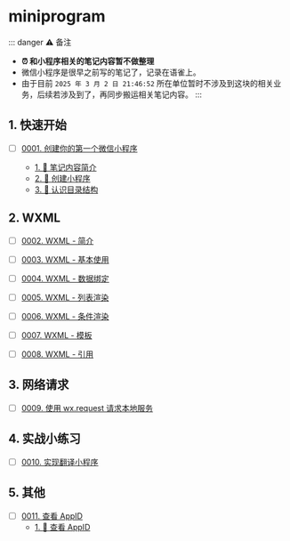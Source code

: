 
# miniprogram


::: danger ⚠️ 备注
- **⏰ 和小程序相关的笔记内容暂不做整理**
- 微信小程序是很早之前写的笔记了，记录在语雀上。
- 由于目前 `2025 年 3 月 2 日 21:46:52` 所在单位暂时不涉及到这块的相关业务，后续若涉及到了，再同步搬运相关笔记内容。
:::

## 1. 快速开始

- [ ] [0001. 创建你的第一个微信小程序](https://tdahuyou.github.io/TNotes.miniprogram/notes/0001.%20%E5%88%9B%E5%BB%BA%E4%BD%A0%E7%9A%84%E7%AC%AC%E4%B8%80%E4%B8%AA%E5%BE%AE%E4%BF%A1%E5%B0%8F%E7%A8%8B%E5%BA%8F/README) <!-- [locale](./notes/0001.%20%E5%88%9B%E5%BB%BA%E4%BD%A0%E7%9A%84%E7%AC%AC%E4%B8%80%E4%B8%AA%E5%BE%AE%E4%BF%A1%E5%B0%8F%E7%A8%8B%E5%BA%8F/README) -->  
  
  - [1. 📝 笔记内容简介](https://tdahuyou.github.io/TNotes.miniprogram/notes/0001.%20%E5%88%9B%E5%BB%BA%E4%BD%A0%E7%9A%84%E7%AC%AC%E4%B8%80%E4%B8%AA%E5%BE%AE%E4%BF%A1%E5%B0%8F%E7%A8%8B%E5%BA%8F/README#1--笔记内容简介)
  - [2. 📒 创建小程序](https://tdahuyou.github.io/TNotes.miniprogram/notes/0001.%20%E5%88%9B%E5%BB%BA%E4%BD%A0%E7%9A%84%E7%AC%AC%E4%B8%80%E4%B8%AA%E5%BE%AE%E4%BF%A1%E5%B0%8F%E7%A8%8B%E5%BA%8F/README#2--创建小程序)
  - [3. 📒 认识目录结构](https://tdahuyou.github.io/TNotes.miniprogram/notes/0001.%20%E5%88%9B%E5%BB%BA%E4%BD%A0%E7%9A%84%E7%AC%AC%E4%B8%80%E4%B8%AA%E5%BE%AE%E4%BF%A1%E5%B0%8F%E7%A8%8B%E5%BA%8F/README#3--认识目录结构)
  

## 2. WXML

- [ ] [0002. WXML - 简介](https://tdahuyou.github.io/TNotes.miniprogram/notes/0002.%20WXML%20-%20%E7%AE%80%E4%BB%8B/README) <!-- [locale](./notes/0002.%20WXML%20-%20%E7%AE%80%E4%BB%8B/README) -->  
  
  
  

- [ ] [0003. WXML - 基本使用](https://tdahuyou.github.io/TNotes.miniprogram/notes/0003.%20WXML%20-%20%E5%9F%BA%E6%9C%AC%E4%BD%BF%E7%94%A8/README) <!-- [locale](./notes/0003.%20WXML%20-%20%E5%9F%BA%E6%9C%AC%E4%BD%BF%E7%94%A8/README) -->  
  
  
  

- [ ] [0004. WXML - 数据绑定](https://tdahuyou.github.io/TNotes.miniprogram/notes/0004.%20WXML%20-%20%E6%95%B0%E6%8D%AE%E7%BB%91%E5%AE%9A/README) <!-- [locale](./notes/0004.%20WXML%20-%20%E6%95%B0%E6%8D%AE%E7%BB%91%E5%AE%9A/README) -->  
  
  
  

- [ ] [0005. WXML - 列表渲染](https://tdahuyou.github.io/TNotes.miniprogram/notes/0005.%20WXML%20-%20%E5%88%97%E8%A1%A8%E6%B8%B2%E6%9F%93/README) <!-- [locale](./notes/0005.%20WXML%20-%20%E5%88%97%E8%A1%A8%E6%B8%B2%E6%9F%93/README) -->  
  
  
  

- [ ] [0006. WXML - 条件渲染](https://tdahuyou.github.io/TNotes.miniprogram/notes/0006.%20WXML%20-%20%E6%9D%A1%E4%BB%B6%E6%B8%B2%E6%9F%93/README) <!-- [locale](./notes/0006.%20WXML%20-%20%E6%9D%A1%E4%BB%B6%E6%B8%B2%E6%9F%93/README) -->  
  
  
  

- [ ] [0007. WXML - 模板](https://tdahuyou.github.io/TNotes.miniprogram/notes/0007.%20WXML%20-%20%E6%A8%A1%E6%9D%BF/README) <!-- [locale](./notes/0007.%20WXML%20-%20%E6%A8%A1%E6%9D%BF/README) -->  
  
  
  

- [ ] [0008. WXML - 引用](https://tdahuyou.github.io/TNotes.miniprogram/notes/0008.%20WXML%20-%20%E5%BC%95%E7%94%A8/README) <!-- [locale](./notes/0008.%20WXML%20-%20%E5%BC%95%E7%94%A8/README) -->  
  
  
  

## 3. 网络请求

- [ ] [0009. 使用 wx.request 请求本地服务](https://tdahuyou.github.io/TNotes.miniprogram/notes/0009.%20%E4%BD%BF%E7%94%A8%20wx.request%20%E8%AF%B7%E6%B1%82%E6%9C%AC%E5%9C%B0%E6%9C%8D%E5%8A%A1/README) <!-- [locale](./notes/0009.%20%E4%BD%BF%E7%94%A8%20wx.request%20%E8%AF%B7%E6%B1%82%E6%9C%AC%E5%9C%B0%E6%9C%8D%E5%8A%A1/README) -->  
  
  
  

## 4. 实战小练习

- [ ] [0010. 实现翻译小程序](https://tdahuyou.github.io/TNotes.miniprogram/notes/0010.%20%E5%AE%9E%E7%8E%B0%E7%BF%BB%E8%AF%91%E5%B0%8F%E7%A8%8B%E5%BA%8F/README) <!-- [locale](./notes/0010.%20%E5%AE%9E%E7%8E%B0%E7%BF%BB%E8%AF%91%E5%B0%8F%E7%A8%8B%E5%BA%8F/README) -->  
  
  
  

## 5. 其他

- [ ] [0011. 查看 AppID](https://tdahuyou.github.io/TNotes.miniprogram/notes/0011.%20%E6%9F%A5%E7%9C%8B%20AppID/README) <!-- [locale](./notes/0011.%20%E6%9F%A5%E7%9C%8B%20AppID/README) -->  
  - [1. 📒 查看 AppID](https://tdahuyou.github.io/TNotes.miniprogram/notes/0011.%20%E6%9F%A5%E7%9C%8B%20AppID/README#1--查看-appid)
  
